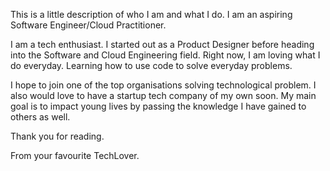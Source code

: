 This is a little description of who I am and what I do.
I am an aspiring Software Engineer/Cloud Practitioner. 

I am a tech enthusiast. I started out as a Product Designer before heading into the Software and Cloud Engineering field. Right now, I am loving what I do everyday. Learning how to use code to solve everyday problems.

I hope to join one of the top organisations solving technological problem. I also would love to have a startup tech company of my own soon. My main goal is to impact young lives by passing the knowledge I have gained to others as well.

Thank you for reading.

From your favourite TechLover.
